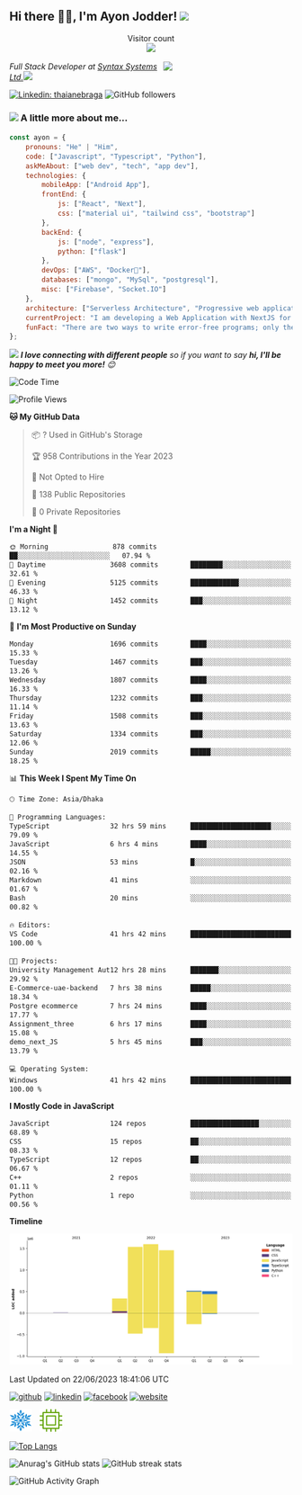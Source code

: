 
<h2>Hi there 👋🏻, I'm Ayon Jodder! <img src="https://media.giphy.com/media/12oufCB0MyZ1Go/giphy.gif" width="50"></h2>

<p align="center"> 
  Visitor count<br>
  <img src="https://profile-counter.glitch.me/AyonJD/count.svg" />
</p>

<img align='right' src="https://media.giphy.com/media/M9gbBd9nbDrOTu1Mqx/giphy.gif" width="230">
<p><em>Full Stack Developer at <a href="#">Syntax Systems Ltd.</a><img src="https://media.giphy.com/media/WUlplcMpOCEmTGBtBW/giphy.gif" width="30"> 
</em></p>

<!-- ![A MERN Stack Developer](https://raw.githubusercontent.com/AyonJD/AyonJD/main/cover.jpg) -->

[![Linkedin: thaianebraga](https://img.shields.io/badge/-ayon-blue?style=flat-square&logo=Linkedin&logoColor=white&link=https://www.linkedin.com/in/ayon-jodder/)](https://www.linkedin.com/in/ayon-jodder/)
![GitHub followers](https://img.shields.io/github/followers/AyonJD?label=Follow&style=social)

### <img src="https://media.giphy.com/media/VgCDAzcKvsR6OM0uWg/giphy.gif" width="50"> A little more about me... 

```javascript
const ayon = {
    pronouns: "He" | "Him",
    code: ["Javascript", "Typescript", "Python"],
    askMeAbout: ["web dev", "tech", "app dev"],
    technologies: {
        mobileApp: ["Android App"],
        frontEnd: {
            js: ["React", "Next"],
            css: ["material ui", "tailwind css", "bootstrap"]
        },
        backEnd: {
            js: ["node", "express"],
            python: ["flask"]
        },
        devOps: ["AWS", "Docker🐳"],
        databases: ["mongo", "MySql", "postgresql"],
        misc: ["Firebase", "Socket.IO"]
    },
    architecture: ["Serverless Architecture", "Progressive web applications", "Single page applications"],
    currentProject: "I am developing a Web Application with NextJS for Syntax Systems Ltd."
    funFact: "There are two ways to write error-free programs; only the third one works"
};
```
<img src="https://media.giphy.com/media/LnQjpWaON8nhr21vNW/giphy.gif" width="60"> <em><b>I love connecting with different people</b> so if you want to say <b>hi, I'll be happy to meet you more!</b> 😊</em>

<!--START_SECTION:waka-->
![Code Time](http://img.shields.io/badge/Code%20Time-232%20hrs%2031%20mins-blue)

![Profile Views](http://img.shields.io/badge/Profile%20Views-22-blue)

**🐱 My GitHub Data** 

> 📦 ? Used in GitHub's Storage 
 > 
> 🏆 958 Contributions in the Year 2023
 > 
> 🚫 Not Opted to Hire
 > 
> 📜 138 Public Repositories 
 > 
> 🔑 0 Private Repositories 
 > 
**I'm a Night 🦉** 

```text
🌞 Morning                878 commits         ██░░░░░░░░░░░░░░░░░░░░░░░   07.94 % 
🌆 Daytime                3608 commits        ████████░░░░░░░░░░░░░░░░░   32.61 % 
🌃 Evening                5125 commits        ████████████░░░░░░░░░░░░░   46.33 % 
🌙 Night                  1452 commits        ███░░░░░░░░░░░░░░░░░░░░░░   13.12 % 
```
📅 **I'm Most Productive on Sunday** 

```text
Monday                   1696 commits        ████░░░░░░░░░░░░░░░░░░░░░   15.33 % 
Tuesday                  1467 commits        ███░░░░░░░░░░░░░░░░░░░░░░   13.26 % 
Wednesday                1807 commits        ████░░░░░░░░░░░░░░░░░░░░░   16.33 % 
Thursday                 1232 commits        ███░░░░░░░░░░░░░░░░░░░░░░   11.14 % 
Friday                   1508 commits        ███░░░░░░░░░░░░░░░░░░░░░░   13.63 % 
Saturday                 1334 commits        ███░░░░░░░░░░░░░░░░░░░░░░   12.06 % 
Sunday                   2019 commits        █████░░░░░░░░░░░░░░░░░░░░   18.25 % 
```


📊 **This Week I Spent My Time On** 

```text
🕑︎ Time Zone: Asia/Dhaka

💬 Programming Languages: 
TypeScript               32 hrs 59 mins      ████████████████████░░░░░   79.09 % 
JavaScript               6 hrs 4 mins        ████░░░░░░░░░░░░░░░░░░░░░   14.55 % 
JSON                     53 mins             █░░░░░░░░░░░░░░░░░░░░░░░░   02.16 % 
Markdown                 41 mins             ░░░░░░░░░░░░░░░░░░░░░░░░░   01.67 % 
Bash                     20 mins             ░░░░░░░░░░░░░░░░░░░░░░░░░   00.82 % 

🔥 Editors: 
VS Code                  41 hrs 42 mins      █████████████████████████   100.00 % 

🐱‍💻 Projects: 
University Management Aut12 hrs 28 mins      ███████░░░░░░░░░░░░░░░░░░   29.92 % 
E-Commerce-uae-backend   7 hrs 38 mins       █████░░░░░░░░░░░░░░░░░░░░   18.34 % 
Postgre ecommerce        7 hrs 24 mins       ████░░░░░░░░░░░░░░░░░░░░░   17.77 % 
Assignment_three         6 hrs 17 mins       ████░░░░░░░░░░░░░░░░░░░░░   15.08 % 
demo_next_JS             5 hrs 45 mins       ███░░░░░░░░░░░░░░░░░░░░░░   13.79 % 

💻 Operating System: 
Windows                  41 hrs 42 mins      █████████████████████████   100.00 % 
```

**I Mostly Code in JavaScript** 

```text
JavaScript               124 repos           █████████████████░░░░░░░░   68.89 % 
CSS                      15 repos            ██░░░░░░░░░░░░░░░░░░░░░░░   08.33 % 
TypeScript               12 repos            ██░░░░░░░░░░░░░░░░░░░░░░░   06.67 % 
C++                      2 repos             ░░░░░░░░░░░░░░░░░░░░░░░░░   01.11 % 
Python                   1 repo              ░░░░░░░░░░░░░░░░░░░░░░░░░   00.56 % 
```



**Timeline**

![Lines of Code chart](https://raw.githubusercontent.com/AyonJD/AyonJD/master/assets/bar_graph.png)


 Last Updated on 22/06/2023 18:41:06 UTC
<!--END_SECTION:waka-->


[<img src='https://cdn.jsdelivr.net/npm/simple-icons@3.0.1/icons/github.svg' alt='github' height='40'>](https://github.com/AyonJD)  [<img src='https://cdn.jsdelivr.net/npm/simple-icons@3.0.1/icons/linkedin.svg' alt='linkedin' height='40'>](https://www.linkedin.com/in/ayon-jodder/)  [<img src='https://cdn.jsdelivr.net/npm/simple-icons@3.0.1/icons/facebook.svg' alt='facebook' height='40'>](https://www.facebook.com/ayon.jodder.75)  [<img src='https://cdn.jsdelivr.net/npm/simple-icons@3.0.1/icons/icloud.svg' alt='website' height='40'>](https://ayon-jodder-portfolio.web.app/)  

<a href='https://archiveprogram.github.com/'><img src='https://raw.githubusercontent.com/acervenky/animated-github-badges/master/assets/acbadge.gif' width='40' height='40'></a> <a href='https://docs.github.com/en/developers'><img src='https://raw.githubusercontent.com/acervenky/animated-github-badges/master/assets/devbadge.gif' width='40' height='40'></a> 

[![Top Langs](https://github-readme-stats.vercel.app/api/top-langs/?username=AyonJD&theme=cobalt)](https://github.com/anuraghazra/github-readme-stats)

![Anurag's GitHub stats](https://github-readme-stats.vercel.app/api?username=AyonJD&show_icons=true&theme=cobalt) ![GitHub streak stats](https://github-readme-streak-stats.herokuapp.com/?user=AyonJD&theme=cobalt)  

![GitHub Activity Graph](https://activity-graph.herokuapp.com/graph?username=AyonJD&theme=cobalt)  



